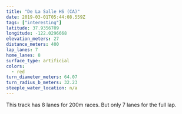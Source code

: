 ```yaml
---
title: "De La Salle HS (CA)"
date: 2019-03-01T05:44:08.559Z
tags: ["interesting"]
latitude: 37.9356709
longitude: -122.0296668
elevation_meters: 27
distance_meters: 400
lap_lanes: 7
home_lanes: 8
surface_type: artificial
colors:
  - red
turn_diameter_meters: 64.07
turn_radius_b_meters: 32.23
steeple_water_location: n/a
---
```


<!--more-->
This track has 8 lanes for 200m races. But only 7 lanes for the full lap.  
